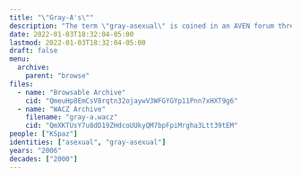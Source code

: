 ```yaml
---
title: "\"Gray-A's\""
description: "The term \"gray-asexual\" is coined in an AVEN forum thread"
date: 2022-01-03T18:32:04-05:00
lastmod: 2022-01-03T18:32:04-05:00
draft: false
menu:
  archive:
    parent: "browse"
files:
  - name: "Browsable Archive"
    cid: "QmeuHp8EmCsV8rqtn32ojaywV3WFGYGYp11Pnn7xHXT9g6"
  - name: "WACZ Archive"
    filename: "gray-a.wacz"
    cid: "QmXKTUsY7u8dD19ZHdcoUUkyQM7bpFpiMrgha3Ltt39tEM"
people: ["KSpaz"]
identities: ["asexual", "gray-asexual"]
years: "2006"
decades: ["2000"]
---
```

